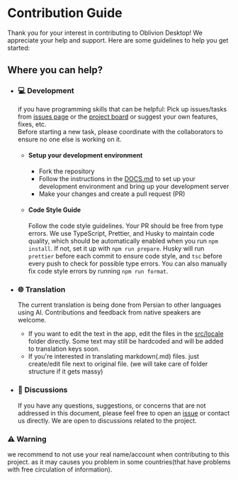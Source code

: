 # Contribution Guide

Thank you for your interest in contributing to Oblivion Desktop! We appreciate your help and support. Here are some guidelines to help you get started:

## Where you can help?

-   ### 💻 Development

    if you have programming skills that can be helpful:
    Pick up issues/tasks from [issues page](https://github.com/bepass-org/oblivion-desktop/issues) or the [project board](https://github.com/orgs/bepass-org/projects/4) or suggest your own features, fixes, etc.  
    Before starting a new task, please coordinate with the collaborators to ensure no one else is working on it.

    -   #### Setup your development environment

        -   Fork the repository
        -   Follow the instructions in the [DOCS.md](DOCS.md) to set up your development environment and bring up your development server
        -   Make your changes and create a pull request (PR)

    -   #### Code Style Guide
        Follow the code style guidelines. Your PR should be free from type errors. We use TypeScript, Prettier, and Husky to maintain code quality, which should be automatically enabled when you run `npm install`. If not, set it up with `npm run prepare`. Husky will run `prettier` before each commit to ensure code style, and `tsc` before every push to check for possible type errors. You can also manually fix code style errors by running `npm run format`.

-   ### 🌐 Translation

    The current translation is being done from Persian to other languages using AI. Contributions and feedback from native speakers are welcome.

    -   If you want to edit the text in the app, edit the files in the [src/locale](src/locale) folder directly. Some text may still be hardcoded and will be added to translation keys soon.
    -   If you're interested in translating markdown(.md) files. just create/edit file next to original file. (we will take care of folder structure if it gets massy)

-   ### 💬 Discussions

    If you have any questions, suggestions, or concerns that are not addressed in this document, please feel free to open an [issue](https://github.com/bepass-org/oblivion-desktop/issues) or contact us directly. We are open to discussions related to the project.

### ⚠️ Warning

we recommend to not use your real name/account when contributing to this project. as it may causes you problem in some countries(that have problems with free circulation of information).
